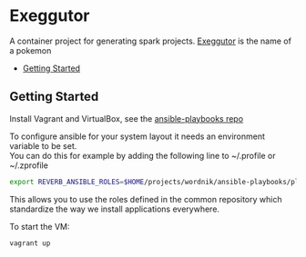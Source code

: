 # Exeggutor

A container project for generating spark projects.
[Exeggutor](http://bulbapedia.bulbagarden.net/wiki/Exeggutor_(Pok%C3%A9mon)) is the name of a pokemon

* [Getting Started](#getting-started)

## Getting Started

Install Vagrant and VirtualBox, see the [ansible-playbooks repo](https://github.com/reverb/ansible-playbooks/blob/master/README.md#install-vagrant-and-virtual-box)

To configure ansible for your system layout it needs an environment variable to be set.  
You can do this for example by adding the following line to ~/.profile or ~/.zprofile

```bash
export REVERB_ANSIBLE_ROLES=$HOME/projects/wordnik/ansible-playbooks/playbooks/roles
```

This allows you to use the roles defined in the common repository which standardize the way we install applications everywhere.

To start the VM:

```bash
vagrant up
```